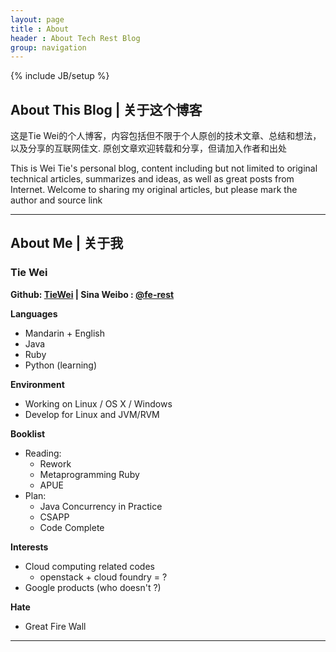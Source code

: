 ```yaml
---
layout: page
title : About
header : About Tech Rest Blog 
group: navigation
---
```


{% include JB/setup %}

## About This Blog | 关于这个博客

这是Tie Wei的个人博客，内容包括但不限于个人原创的技术文章、总结和想法，以及分享的互联网佳文.
原创文章欢迎转载和分享，但请加入作者和出处

This is Wei Tie's personal blog, content including but not limited to original technical articles, summarizes and ideas, as well as great posts from Internet.
Welcome to sharing my original articles, but please mark the author and source link

---

## About Me | 关于我

### **Tie Wei** 

**Github: [TieWei][1] | Sina Weibo : [@fe-rest][2]**

**Languages**

+ Mandarin + English
+ Java
+ Ruby 
+ Python (learning)

**Environment**

+ Working on Linux / OS X / Windows
+ Develop for Linux and JVM/RVM

**Booklist**

+ Reading:
  - Rework
  - Metaprogramming Ruby
  - APUE
+ Plan:
  - Java Concurrency in Practice
  - CSAPP
  - Code Complete

**Interests**

+ Cloud computing related codes
  - openstack + cloud foundry = ?
+ Google products  (who doesn't ?)

**Hate**

+ Great Fire Wall

---

[1]: https://github.com/TieWei "Github of TieWei"
[2]: http://weibo.com/ferest "fe-rest的微博"

